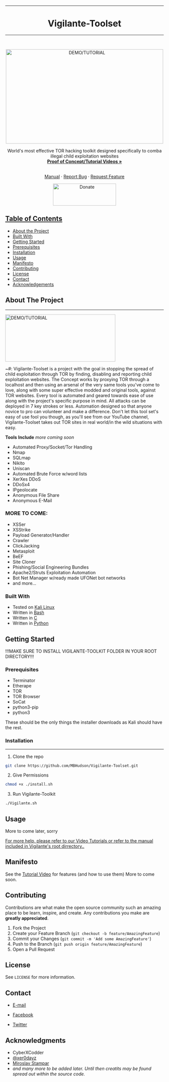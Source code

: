 ----
**<h1 align="center">Vigilante-Toolset</h1>**

----
<br />
<p align="center">  
<a href="https://www.youtube.com/watch?v=-UL2hAGz8_0"><img border="0" alt="DEMO/TUTORIAL" src="https://github.com/MBHudson/Vigilante-Toolset/blob/master/VigilanteVideoThumb.png" width="500" height="300" align="middle">
  </a>

  <p align="center">
    World's most effective TOR hacking toolkit designed specifically to comba illegal child exploitation websites
    <br />
    <a href="https://www.youtube.com/watch?v=-UL2hAGz8_0"><strong>Proof of Concept/Tutorial Videos »</strong></a>
    <br />
    <br />
<p align="center">  
    <a href="https://github.com/MBHudson/repo">Manual</a>
    ·
    <a href="https://github.com/MBHudosn/repo/issues">Report Bug</a>
    ·
    <a href="https://github.com/MBHudosn/repo/issues">Request Feature</a>
  </p>
</p>
<p align="center">
<a href="https://www.paypal.com/cgi-bin/webscr?cmd=_donations&business=vigilantetoolset%40gmail.com&currency_code=USD&source=url"><img border="0" alt="Donate" src="https://github.com/MBHudson/Vigilante-Toolset/blob/master/btn_donateCC_LG.gif" width="200" height="70" 

>> 
## Table of Contents

* [About the Project](#about-the-project)
* [Built With](#built-with)
* [Getting Started](#getting-started)
* [Prerequisites](#prerequisites)
* [Installation](#installation)
* [Usage](#usage)
* [Manifesto](#Manifesto)
* [Contributing](#contributing)
* [License](#license)
* [Contact](#contact)
* [Acknowledgements](#acknowledgements)




## About The Project
----

<a href="https://www.youtube.com/watch?v=-UL2hAGz8_0"><img border="0" alt="DEMO/TUTORIAL" src="https://github.com/MBHudson/Vigilante-Toolset/blob/master/connect.png" width="350" height="150" align="middle"> </a>

~#: Vigilante-Toolset is a project with the goal in stopping the spread of child exploitation through TOR by finding, disabling and reporting child exploitation websites. The Concept works by proxying TOR through a localhost and then using an arsenal of the very same tools you've come to love, along with some super effective modded and original tools, against TOR websites. Every tool is automated and geared towards ease of use along with the project's specific purpose in mind. All attacks can be deployed in 7 key strokes or less. Automation designed so that anyone novice to pro can volunteer and make a difference. Don't let this tool set's easy of use fool you though, as you'll see from our YouTube channel, Vigilante-Toolset takes out TOR sites in real world/in the wild situations with easy. 

**Tools** **Include** <i>more coming soon</i>

* Automated Proxy/Socket/Tor Handling
* Nmap
* SQLmap
* Nikito
* Uniscan
* Automated Brute Force w/word lists
* XerXes DDoS
* DDoSx4
* IPgeolocate
* Anonymous File Share
* Anonymous E-Mail

### MORE TO COME:

* XSSer
* XSStrike
* Payload Generator/Handler
* Crawler
* ClickJacking
* Metasploit
* BeEF
* Site Cloner
* Phishing/Social Engineering Bundles 
* Apache2/Struts Exploitation Automation
* Bot Net Manager w/ready made UFONet bot networks
* and more...


### Built With

* Tested on  [Kali Linux](https://www.kali.org/)
* Written in [Bash](https://en.wikipedia.org/wiki/Bash_(Unix_shell))
* Written in [C](https://en.wikipedia.org/wiki/C_(programming_language))
* Written in [Python](https://en.wikipedia.org/wiki/Python_(programming_language))



<!-- GETTING STARTED -->
## Getting Started

!!!MAKE SURE TO INSTALL VIGILANTE-TOOLKIT FOLDER IN YOUR ROOT DIRECTORY!!!

### Prerequisites

* Terminator
* Etherape
* TOR
* TOR Browser
* SoCat
* python3-pip
* python3

These should be the only things the installer downloads as Kali should have the rest.

### Installation

----
 
1. Clone the repo
```sh
git clone https://github.com/MBHudson/Vigilante-Toolset.git
```
2. Give Permissions
```sh
chmod +x ./install.sh
```
3. Run Vigilante-Toolkit
```sh
./Vigilante.sh
```



<!-- USAGE EXAMPLES -->
## Usage
More to come later, sorry

<u>For more help, please refer to our [Video Tutorials](https://www.youtube.com/watch?v=-UL2hAGz8_0) or refer to the manual included in Vigilante's root dirrectory..</u>



<!-- ROADMAP -->
## Manifesto

See the [Tutorial Video](https://www.youtube.com/watch?v=-UL2hAGz8_0) for features (and how to use them) More to come soon.


<!-- CONTRIBUTING -->
## Contributing

Contributions are what make the open source community such an amazing place to be learn, inspire, and create. Any contributions you make are **greatly appreciated**.

1. Fork the Project
2. Create your Feature Branch (`git checkout -b feature/AmazingFeature`)
3. Commit your Changes (`git commit -m 'Add some AmazingFeature'`)
4. Push to the Branch (`git push origin feature/AmazingFeature`)
5. Open a Pull Request



<!-- LICENSE -->
## License

See `LICENSE` for more information.



<!-- CONTACT -->
## Contact

* [E-mail](VgilanteToolset@gmail.com)

* [Facebook](Https://fb.me/VigilanteToolset)

* [Twitter](Https://www.twitter.com/vigilantetools/)


<!-- ACKNOWLEDGEMENTS -->
## Acknowledgments

* CyberXCodder
* [@xer0dayz](http://xerosecurity.com)
* [Miroslav Stampar](http://sqlmap.org/)
* <i>and many more to be added later. Until then creatits may be found spread out within the source code.</i>





<!-- MARKDOWN LINKS & IMAGES -->
<!-- https://www.markdownguide.org/basic-syntax/#reference-style-links -->
[contributors-shield]: https://img.shields.io/github/contributors/othneildrew/Best-README-Template.svg?style=flat-square
[contributors-url]: https://github.com/othneildrew/Best-README-Template/graphs/contributors
[forks-shield]: https://img.shields.io/github/forks/othneildrew/Best-README-Template.svg?style=flat-square
[forks-url]: https://github.com/othneildrew/Best-README-Template/network/members
[stars-shield]: https://img.shields.io/github/stars/othneildrew/Best-README-Template.svg?style=flat-square
[stars-url]: https://github.com/othneildrew/Best-README-Template/stargazers
[issues-shield]: https://img.shields.io/github/issues/othneildrew/Best-README-Template.svg?style=flat-square
[issues-url]: https://github.com/othneildrew/Best-README-Template/issues
[license-shield]: https://img.shields.io/github/license/othneildrew/Best-README-Template.svg?style=flat-square
[license-url]: https://github.com/othneildrew/Best-README-Template/blob/master/LICENSE.txt
[linkedin-shield]: https://img.shields.io/badge/-LinkedIn-black.svg?style=flat-square&logo=linkedin&colorB=555
[linkedin-url]: https://linkedin.com/in/othneildrew
[product-screenshot]: images/screenshot.png
 

